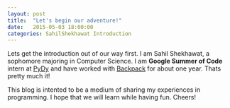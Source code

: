 ```yaml
---
layout: post
title:  "Let's begin our adventure!"
date:   2015-05-03 18:00:00
categories: SahilShekhawat Introduction
---
```


Lets get the introduction out of our way first. I am Sahil Shekhawat, a sophomore majoring in Computer Science. I am **Google Summer of Code** intern at [PyDy](http://www.pydy.org/) and have worked with [Backpack](https://www.usebackpack.com/about) for about one year. Thats pretty much it!

This blog is intented to be a medium of sharing my experiences in programming. I hope that we will learn while having fun. Cheers!



